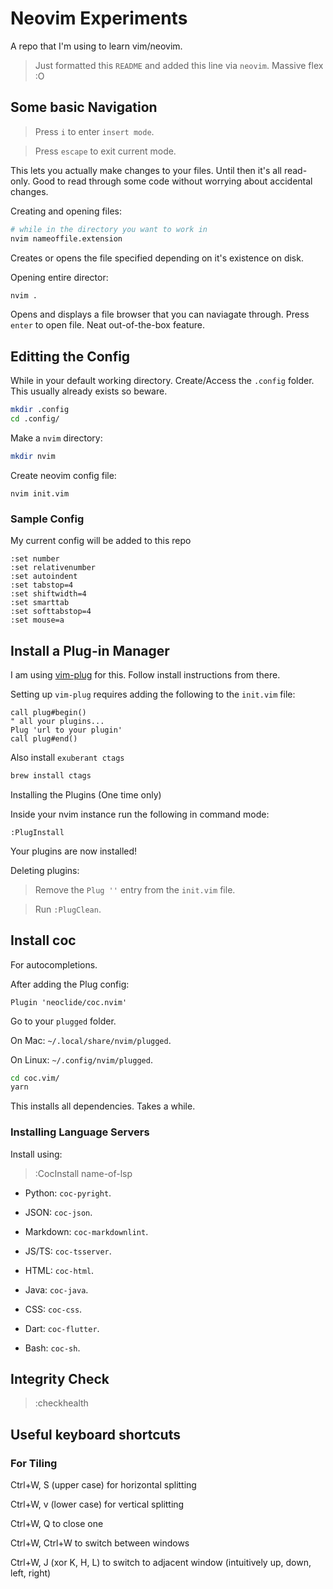 # Neovim Experiments
A repo that I'm using to learn vim/neovim.

> Just formatted this `README` and added this line via `neovim`. Massive flex :O

## Some basic Navigation

> Press `i` to enter `insert mode`.

> Press `escape` to exit current mode.

This lets you actually make changes to your files. Until then it's all read-only. Good to read through some code without worrying about accidental changes.

Creating and opening files:

```bash
# while in the directory you want to work in
nvim nameoffile.extension
```

Creates or opens the file specified depending on it's existence on disk.

Opening entire director:

```bash
nvim .
```

Opens and displays a file browser that you can naviagate through. Press `enter` to open file. Neat out-of-the-box feature.

## Editting the Config

While in your default working directory. Create/Access the `.config` folder. This usually already exists so beware.

```bash
mkdir .config
cd .config/
```

Make a `nvim` directory:

```bash
mkdir nvim
```

Create neovim config file:

```
nvim init.vim
```

### Sample Config

My current config will be added to this repo

```vim
:set number
:set relativenumber
:set autoindent
:set tabstop=4
:set shiftwidth=4
:set smarttab
:set softtabstop=4
:set mouse=a
```

## Install a Plug-in Manager

I am using [vim-plug](https://github.com/junegunn/vim-plug) for this. Follow install instructions from there.

Setting up `vim-plug` requires adding the following to the `init.vim` file:

```.vim
call plug#begin()
" all your plugins...
Plug 'url to your plugin'
call plug#end()
```

Also install `exuberant ctags`

```bash
brew install ctags
```

Installing the Plugins (One time only)

Inside your nvim instance run the following in command mode:

```vim
:PlugInstall
```

Your plugins are now installed!

Deleting plugins:

> Remove the `Plug ''` entry from the `init.vim` file.

> Run `:PlugClean`.

## Install coc

For autocompletions.

After adding the Plug config:

```.vim
Plugin 'neoclide/coc.nvim'
```

Go to your `plugged` folder.

On Mac: `~/.local/share/nvim/plugged`.

On Linux: `~/.config/nvim/plugged`.

```bash
cd coc.vim/
yarn
```

This installs all dependencies. Takes a while.

### Installing Language Servers

Install using:
> :CocInstall name-of-lsp

- Python: `coc-pyright`.

- JSON: `coc-json`.

- Markdown: `coc-markdownlint`.

- JS/TS: `coc-tsserver`.

- HTML: `coc-html`.

- Java: `coc-java`.

- CSS: `coc-css`.

- Dart: `coc-flutter`.

- Bash: `coc-sh`.

## Integrity Check

> :checkhealth

## Useful keyboard shortcuts

### For Tiling

Ctrl+W, S (upper case) for horizontal splitting

Ctrl+W, v (lower case) for vertical splitting

Ctrl+W, Q to close one

Ctrl+W, Ctrl+W to switch between windows

Ctrl+W, J (xor K, H, L) to switch to adjacent window (intuitively up, down, left, right)

